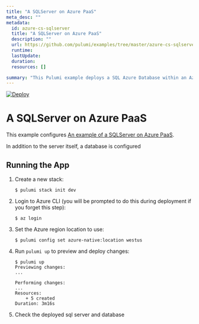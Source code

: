 ```yaml
---
title: "A SQLServer on Azure PaaS"
meta_desc: ""
metadata:
  id: azure-cs-sqlserver
  title: "A SQLServer on Azure PaaS"
  description: ""
  url: https://github.com/pulumi/examples/tree/master/azure-cs-sqlserver
  runtime: 
  lastUpdate: 
  duration: 
  resources: []

summary: "This Pulumi example deploys a SQL Azure Database within an Azure Cloud Service. It uses JavaScript to define infrastructure-as-code for provisioning compute, network, and storage resources for the cloud service and database. The example creates an Azure virtual network, public IP address, virtual machine, and cloud service along with a SQL database server and database within the cloud service. The example serves the use case of deploying cloud-computing resources using Infrastructure-as-Code with a common cloud provider and a popular programming language."
---
```


[![Deploy](https://get.pulumi.com/new/button.svg)](https://app.pulumi.com/new?template=https://github.com/pulumi/examples/blob/master/azure-cs-sqlserver/README.md)

# A SQLServer on Azure PaaS

This example configures [An example of a SQLServer on Azure PaaS](https://docs.microsoft.com/en-us/azure/azure-sql/database/logical-servers).

In addition to the server itself, a database is configured

## Running the App

1.  Create a new stack:

    ```
    $ pulumi stack init dev
    ```

1.  Login to Azure CLI (you will be prompted to do this during deployment if you forget this step):

    ```
    $ az login
    ```
1. Set the Azure region location to use:
    
    ```
    $ pulumi config set azure-native:location westus
    ```

1.  Run `pulumi up` to preview and deploy changes:

    ``` 
    $ pulumi up
    Previewing changes:
    ...

    Performing changes:
    ...
    Resources:
        + 5 created
    Duration: 3m16s
    ```

1.  Check the deployed sql server and database

